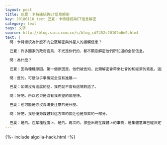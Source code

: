 ```yaml
---
layout: post
title: 巴夏：卡特總統與ET信息解密
key: 20180116_text_巴夏：卡特總統與ET信息解密
category: text
tags: 文字
source: http://blog.sina.com.cn/s/blog_cd7452c20102w6m9.html
text: |
  問：卡特總統為什麼不向公眾解密與外星人的接觸信息？

  巴夏：許多國家的政府官員，不光是你們的，都不願意解密他們所知道的全部信息。

  問：為什麼？

  巴夏：因為種種原因。第一個原因是，他們被告知，此類解密會帶來社會的和經濟的紊亂，這是他們被給與的主要原因之一。我們此刻不會談論所有其它原因。但，另一個原因與時間表有關，以及為了儘可能參與引導（codirect）這類事情、這類演化、這類互動的方向，以便得到一個過渡，在過渡中得到一個緩衝，以允許事情的進展方向儘可能地被一般大眾所吸收。明白嗎？

  問：是的，可是似乎事情完全沒有進展⋯⋯

  巴夏：如果沒有進展的話，我們就不會有這場對話了。

  問：好吧。所以它只是沒有我希望的那麼快。

  巴夏：也可能是你沒弄清要注意的是什麼。

  問：好吧，我想優勢媒體對這方面的關注也是探索的一部分。

  巴夏：是的。在某種程度上，是的。再次的，那些出現在媒體上的事物，是集體意識已經決定了的，認為可以觀看的事情。而不是反過來，不是說出現在媒體上的事物「推動」了集體意識中對這些事情的認知。而是說集體意識已經決定了，認為這些是能夠承受的事情，所以才允許它出現在、反映在媒體上。
---
```


{%- include algolia-hack.html -%}
